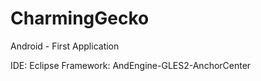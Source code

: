 # CharmingGecko
Android - First Application

IDE: Eclipse
Framework:  AndEngine-GLES2-AnchorCenter 

